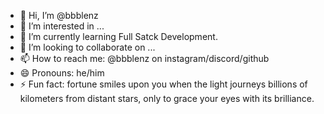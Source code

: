 - 👋 Hi, I’m @bbblenz
- 👀 I’m interested in ...
- 🌱 I’m currently learning Full Satck Development. 
- 💞️ I’m looking to collaborate on ...
- 📫 How to reach me: @bbblenz on instagram/discord/github 
- 😄 Pronouns: he/him
- ⚡ Fun fact: fortune smiles upon you when the light journeys billions of kilometers from distant stars, only to grace your eyes with its brilliance.

<!---
bbblenz/bbblenz is a ✨ special ✨ repository because its `README.md` (this file) appears on your GitHub profile.
You can click the Preview link to take a look at your changes.
--->
